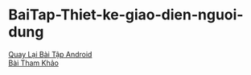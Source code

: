 # BaiTap-Thiet-ke-giao-dien-nguoi-dung
[Quay Lại Bài Tập Android](https://github.com/Vanngoc98/BaiTapAndroid)
</br>
[Bài Tham Khảo ](https://ngocminhtran.com/2018/08/12/thiet-ke-giao-dien-nguoi-dung-voi-cong-cu-thiet-ke-android-studio-3-x/)
